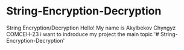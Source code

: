 # String-Encryption-Decryption
String Encryption/Decryption
Hello! My name is Akylbekov Chyngyz COMCEH-23 
i want to indroduce my project
the main topic '# String-Encryption-Decryption'

